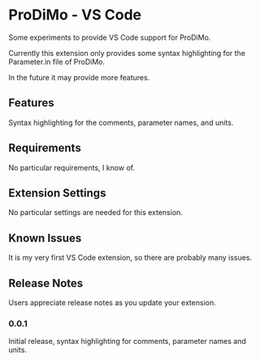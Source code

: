 # ProDiMo - VS Code

Some experiments to provide VS Code support for ProDiMo.

Currently this extension only provides some syntax highlighting for the Parameter.in file of ProDiMo.

In the future it may provide more features.

## Features

Syntax highlighting for the comments, parameter names, and units.

## Requirements

 No particular requirements, I know of.

## Extension Settings

No particular settings are needed for this extension.

## Known Issues

It is my very first VS Code extension, so there are probably many issues.

## Release Notes

Users appreciate release notes as you update your extension.

### 0.0.1

Initial release, syntax highlighting for comments, parameter names and units.
